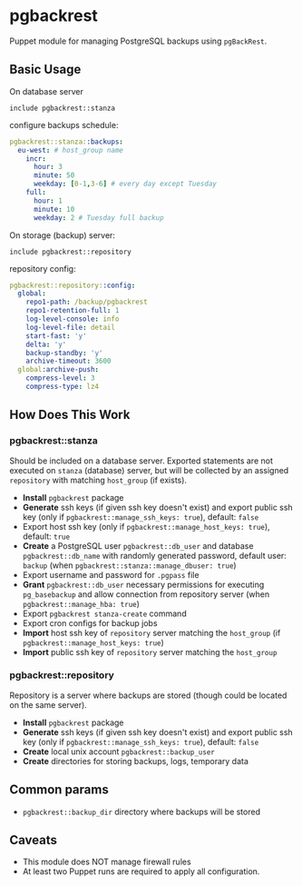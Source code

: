 # pgbackrest

Puppet module for managing PostgreSQL backups using `pgBackRest`.

## Basic Usage

On database server
```puppet
include pgbackrest::stanza
```
configure backups schedule:

```yaml
pgbackrest::stanza::backups:
  eu-west: # host_group name
    incr:
      hour: 3
      minute: 50
      weekday: [0-1,3-6] # every day except Tuesday
    full:
      hour: 1
      minute: 10
      weekday: 2 # Tuesday full backup
```

On storage (backup) server:

```puppet
include pgbackrest::repository
```

repository config:
```yaml
pgbackrest::repository::config:
  global:
    repo1-path: /backup/pgbackrest
    repo1-retention-full: 1
    log-level-console: info
    log-level-file: detail
    start-fast: 'y'
    delta: 'y'
    backup-standby: 'y'
    archive-timeout: 3600
  global:archive-push:
    compress-level: 3
    compress-type: lz4
```

## How Does This Work

### pgbackrest::stanza

Should be included on a database server. Exported statements are not executed on `stanza` (database) server, but will be collected by an assigned `repository` with matching `host_group` (if exists).

- **Install** `pgbackrest` package
- **Generate** ssh keys (if given ssh key doesn't exist) and export public ssh key (only if `pgbackrest::manage_ssh_keys: true`), default: `false`
- Export host ssh key (only if `pgbackrest::manage_host_keys: true`), default: `true`
- **Create** a PostgreSQL user `pgbackrest::db_user` and database `pgbackrest::db_name` with randomly generated password, default user: `backup` (when `pgbackrest::stanza::manage_dbuser: true`)
- Export username and password for `.pgpass` file
- **Grant** `pgbackrest::db_user` necessary permissions for executing `pg_basebackup` and allow connection from repository server (when `pgbackrest::manage_hba: true`)
- Export `pgbackrest stanza-create` command
- Export cron configs for backup jobs
- **Import** host ssh key of `repository` server matching the `host_group` (if `pgbackrest::manage_host_keys: true`)
- **Import** public ssh key of `repository` server matching the `host_group`

### pgbackrest::repository

Repository is a server where backups are stored (though could be located on the same server).

- **Install** `pgbackrest` package
- **Generate** ssh keys (if given ssh key doesn't exist) and export public ssh key (only if `pgbackrest::manage_ssh_keys: true`), default: `false`
- **Create** local unix account `pgbackrest::backup_user`
- **Create** directories for storing backups, logs, temporary data


## Common params

- `pgbackrest::backup_dir` directory where backups will be stored

## Caveats

- This module does NOT manage firewall rules
- At least two Puppet runs are required to apply all configuration.
